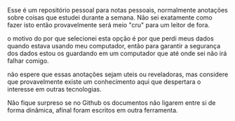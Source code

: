 
Esse é um repositório pessoal para notas pessoais, normalmente anotações sobre coisas que estudei durante a semana. Não sei exatamente como fazer isto então provavelmente será meio "cru" para um leitor de fora.

o motivo do por que selecionei esta opção é por que perdi meus dados quando estava usando meu computador, então para garantir a segurança dos dados estou os guardando em um computador que até onde sei não irá falhar comigo.

não espere que essas anotações sejam uteis ou reveladoras, mas  considere que provavelmente existe um conhecimento aqui que despertara o interesse em outras tecnologias.

Não fique surpreso se no Github os documentos não ligarem entre si de forma dinâmica, afinal foram escritos em outra ferramenta.

